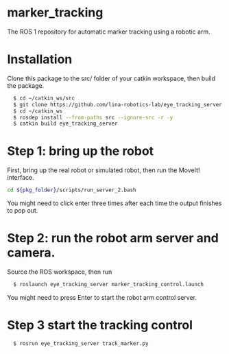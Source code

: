 # marker_tracking
The ROS 1 repository for automatic marker tracking using a robotic arm.

# Installation
Clone this package to the src/ folder of your catkin workspace, then build the package.

```bash
  $ cd ~/catkin_ws/src
  $ git clone https://github.com/lina-robotics-lab/eye_tracking_server.git
  $ cd ~/catkin_ws
  $ rosdep install --from-paths src --ignore-src -r -y
  $ catkin build eye_tracking_server
```

# Step 1: bring up the robot
First, bring up the real robot or simulated robot, then run the MoveIt! interface.

```bash
cd ${pkg_folder}/scripts/run_server_2.bash
```
You might need to click enter three times after each time the output finishes to pop out.

# Step 2: run the robot arm server and camera.

Source the ROS workspace, then run 

```bash
  $ roslaunch eye_tracking_server marker_tracking_control.launch
```

You might need to press Enter to start the robot arm control server.

# Step 3 start the tracking control

```bash
  $ rosrun eye_tracking_server track_marker.py
```

